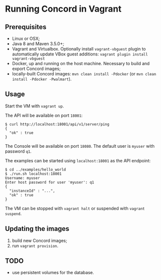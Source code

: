 # Running Concord in Vagrant

## Prerequisites

- Linux or OSX;
- Java 8 and Maven 3.5.0+;
- Vagrant and Virtualbox. Optionally install `vagrant-vbguest`
  plugin to automatically update VBox guest additions:
  `vagrant plugin install vagrant-vbguest`
- Docker, up and running on the host machine. Necessary
  to build and export Concord images;
- locally-built Concord images: `mvn clean install -Pdocker`
  (or `mvn clean install -Pdocker -Pwalmart`).

## Usage

Start the VM with `vagrant up`.

The API will be available on port `18001`:
```
$ curl http://localhost:18001/api/v1/server/ping
{
  "ok" : true
}
```

The Console will be available on port `18080`.
The default user is `myuser` with password `q1`.

The examples can be started using `localhost:18001` as the API
endpoint:
```
$ cd ../examples/hello_world
$ ./run.sh localhost:18001
Username: myuser
Enter host password for user 'myuser': q1
{
  "instanceId" : "...",
  "ok" : true
}
```

The VM can be stopped with `vagrant halt` or suspended
with `vagrant suspend`.

## Updating the images

1. build new Concord images;
2. run `vagrant provision`.

## TODO

- use persistent volumes for the database.
